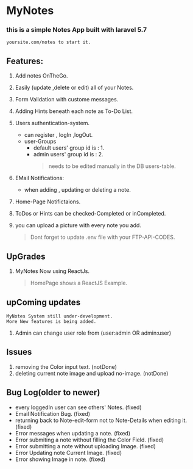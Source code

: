 # MyNotes
### this is a simple Notes App built with laravel 5.7
	yoursite.com/notes to start it.

## __Features:__
1. Add notes OnTheGo.
2. Easily (update ,delete or edit) all of your Notes.
3. Form Validation with custome messages.
4. Adding Hints beneath each note as To-Do List.
5. Users authentication-system.
	* can register , logIn ,logOut.
	* user-Groups
		* default users' group id is : 1.
		* admin users' group id is : 2.
			>needs to be edited manually in the DB users-table.

6. EMail Notifications:
	* when adding , updating or deleting a note.
7. Home-Page Notifictaions.
8. ToDos or Hints can be checked-Completed or inCompleted.
9. you can upload a picture with every note you add.
	> Dont forget to update .env file with your FTP-API-CODES.

## __UpGrades__
1. MyNotes Now using ReactJs.
	> HomePage shows a ReactJS Example.

## __upComing updates__
	MyNotes System still under-development. 
	More New features is being added.
1. Admin can change user role from (user:admin OR admin:user)

## __Issues__
1. removing the Color input text. (notDone)
2. deleting current note image and upload no-image. (notDone)


## __Bug Log__(older to newer)
* every loggedIn user can see others' Notes. (fixed)
* Email Notification Bug. (fixed)
* returning back to Note-edit-form not to Note-Details when editing it. (fixed)
* Error messages when updating a note. (fixed)
* Error submiting a note without filling the Color Field. (fixed)
* Error submitting a note without uploading Image. (fixed)
* Error Updating note Current Image. (fixed)
* Error showing Image in note. (fixed)
